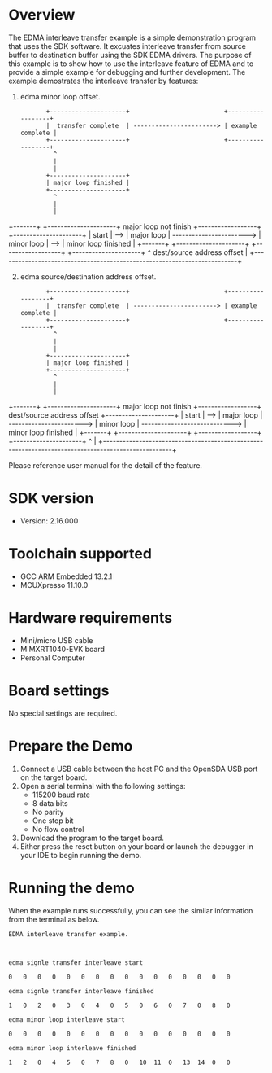 Overview
========
The EDMA interleave transfer example is a simple demonstration program that uses the SDK software.
It excuates interleave transfer from source buffer to destination buffer using the SDK EDMA drivers.
The purpose of this example is to show how to use the interleave feature of EDMA and to provide a simple example for
debugging and further development.
The example demostrates the interleave transfer by features:
1. edma minor loop offset.

              +---------------------+                          +------------------+
              |  transfer complete  | -----------------------> | example complete |
              +---------------------+                          +------------------+
                ^
                |
                |
              +---------------------+
              | major loop finished |
              +---------------------+
                ^
                |
                |
+-------+     +---------------------+  major loop not finish   +------------------+     +---------------------+
| start | --> |     major loop      | -----------------------> |    minor loop    | --> | minor loop finished |
+-------+     +---------------------+                          +------------------+     +---------------------+
                ^                     dest/source address offset                          |
                +-------------------------------------------------------------------------+

2. edma source/destination address offset.

              +---------------------+                          +------------------+
              |  transfer complete  | -----------------------> | example complete |
              +---------------------+                          +------------------+
                ^
                |
                |
              +---------------------+
              | major loop finished |
              +---------------------+
                ^
                |
                |
+-------+     +---------------------+  major loop not finish   +------------------+  dest/source address offset   +---------------------+
| start | --> |     major loop      | -----------------------> |    minor loop    | ----------------------------> | minor loop finished |
+-------+     +---------------------+                          +------------------+                               +---------------------+
                ^                                                                                                   |
                +---------------------------------------------------------------------------------------------------+


Please reference user manual for the detail of the feature.

SDK version
===========
- Version: 2.16.000

Toolchain supported
===================
- GCC ARM Embedded  13.2.1
- MCUXpresso  11.10.0

Hardware requirements
=====================
- Mini/micro USB cable
- MIMXRT1040-EVK board
- Personal Computer

Board settings
==============
No special settings are required.

Prepare the Demo
================
1.  Connect a USB cable between the host PC and the OpenSDA USB port on the target board. 
2.  Open a serial terminal with the following settings:
    - 115200 baud rate
    - 8 data bits
    - No parity
    - One stop bit
    - No flow control
3.  Download the program to the target board.
4.  Either press the reset button on your board or launch the debugger in your IDE to begin running the demo.

Running the demo
================
When the example runs successfully, you can see the similar information from the terminal as below.
~~~~~~~~~~~~~~~~~~~~~
EDMA interleave transfer example.



edma signle transfer interleave start

0	0	0	0	0	0	0	0	0	0	0	0	0	0	0	0	

edma signle transfer interleave finished

1	0	2	0	3	0	4	0	5	0	6	0	7	0	8	0	

edma minor loop interleave start

0	0	0	0	0	0	0	0	0	0	0	0	0	0	0	0	

edma minor loop interleave finished

1	2	0	4	5	0	7	8	0	10	11	0	13	14	0	0	
~~~~~~~~~~~~~~~~~~~~~

